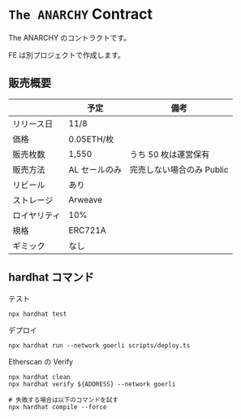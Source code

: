 # `The ANARCHY` Contract

The ANARCHY のコントラクトです。

FE は別プロジェクトで作成します。

## 販売概要

|              | 予定          | 備考                      |
| ------------ | ------------- | ------------------------- |
| リリース日   | 11/8          |                           |
| 価格         | 0.05ETH/枚    |                           |
| 販売枚数     | 1,550         | うち 50 枚は運営保有      |
| 販売方法     | AL セールのみ | 完売しない場合のみ Public |
| リビール     | あり          |                           |
| ストレージ   | Arweave       |                           |
| ロイヤリティ | 10%           |                           |
| 規格         | ERC721A       |                           |
| ギミック     | なし          |                           |

## hardhat コマンド

テスト

```shell
npx hardhat test
```

デプロイ

```shell
npx hardhat run --network goerli scripts/deploy.ts
```

Etherscan の Verify

```shell
npx hardhat clean
npx hardhat verify ${ADDRESS} --network goerli

# 失敗する場合は以下のコマンドを試す
npx hardhat compile --force
```
